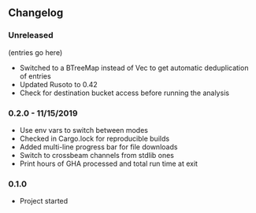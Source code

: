## Changelog

### Unreleased

(entries go here)

* Switched to a BTreeMap instead of Vec to get automatic deduplication of entries
* Updated Rusoto to 0.42
* Check for destination bucket access before running the analysis

### 0.2.0 - 11/15/2019

* Use env vars to switch between modes
* Checked in Cargo.lock for reproducible builds
* Added multi-line progress bar for file downloads
* Switch to crossbeam channels from stdlib ones
* Print hours of GHA processed and total run time at exit

### 0.1.0

* Project started